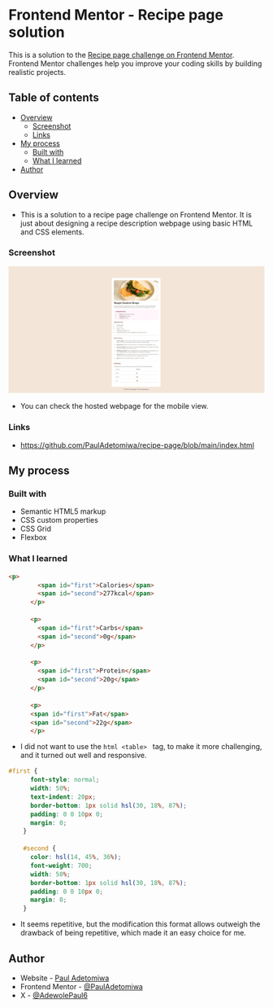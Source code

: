 # Frontend Mentor - Recipe page solution

This is a solution to the [Recipe page challenge on Frontend Mentor](https://www.frontendmentor.io/challenges/recipe-page-KiTsR8QQKm). Frontend Mentor challenges help you improve your coding skills by building realistic projects.

## Table of contents

- [Overview](#overview)
  - [Screenshot](#screenshot)
  - [Links](#links)
- [My process](#my-process)
  - [Built with](#built-with)
  - [What I learned](#what-i-learned)
- [Author](#author)


## Overview

- This is a solution to a recipe page challenge on Frontend Mentor. It is just about designing a recipe description webpage using basic HTML and CSS elements.

### Screenshot

![](recipe-desktop-solution.png)

- You can check the hosted webpage for the mobile view.

### Links

- https://github.com/PaulAdetomiwa/recipe-page/blob/main/index.html

## My process

### Built with

- Semantic HTML5 markup
- CSS custom properties
- CSS Grid
- Flexbox

### What I learned

```html
<p>
        <span id="first">Calories</span>
        <span id="second">277kcal</span>
      </p>

      <p>
        <span id="first">Carbs</span>
        <span id="second">0g</span>    
      </p>

      <p>
        <span id="first">Protein</span>
        <span id="second">20g</span>   
      </p>

      <p>
      <span id="first">Fat</span>
      <span id="second">22g</span>
      </p>
```
- I did not want to use the ```html <table> ``` tag, to make it more challenging, and it turned out well and responsive.

```css
#first {
      font-style: normal;
      width: 50%;
      text-indent: 20px;
      border-bottom: 1px solid hsl(30, 18%, 87%);
      padding: 0 0 10px 0;
      margin: 0;
    }

    #second {
      color: hsl(14, 45%, 36%); 
      font-weight: 700;
      width: 50%;
      border-bottom: 1px solid hsl(30, 18%, 87%);
      padding: 0 0 10px 0;
      margin: 0;
    }
```
- It seems repetitive, but the modification this format allows outweigh the drawback of being repetitive, which made it an easy choice for me. 

## Author

- Website - [Paul Adetomiwa](https://github.com/PaulAdetomiwa)
- Frontend Mentor - [@PaulAdetomiwa](https://www.frontendmentor.io/profile/PaulAdetomiwa)
- X - [@AdewolePaul6](https://www.x.com/AdewolePaul6)